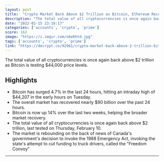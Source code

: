 ```yaml
---
layout: post
title:  "Crypto Market Back Above $2 Trillion as Bitcoin, Ethereum Recover"
description: "The total value of all cryptocurrencies is once again back above $2 trillion as Bitcoin is testing $44,000 price levels."
date: "2022-02-15 23:18:17"
categories: ['accounts', 'crypto', 'prime']
score: 162
image: "https://i.imgur.com/obeKhtd.jpg"
tags: ['accounts', 'crypto', 'prime']
link: "https://decrypt.co/92961/crypto-market-back-above-2-trillion-bitcoin-ethereum-recover"
---
```


The total value of all cryptocurrencies is once again back above $2 trillion as Bitcoin is testing $44,000 price levels.

## Highlights

- Bitcoin has surged 4.7% in the last 24 hours, hitting an intraday high of $44,207 in the early hours on Tuesday.
- The overall market has recovered nearly $90 billion over the past 24 hours.
- Bitcoin is now up 14% over the last two weeks, helping the broader market recovery.
- The total value of all cryptocurrencies is once again back above $2 trillion, last tested on Thursday, February 10.
- The market is rebounding on the back of news of Canada's government's decision to invoke the 1988 Emergency Act, invoking the state's attempt to cut funding to truck drivers, called the "Freedom Convoy"

---
